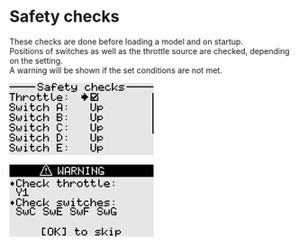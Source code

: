 # Safety checks

These checks are done before loading a model and on startup.  
Positions of switches as well as the throttle source are checked, depending on the setting.  
A warning will be shown if the set conditions are not met.

<p align="left">
<img src="images/img43.png"/>
</p>

<p align="left">
<img src="images/img44.png"/>
</p>
